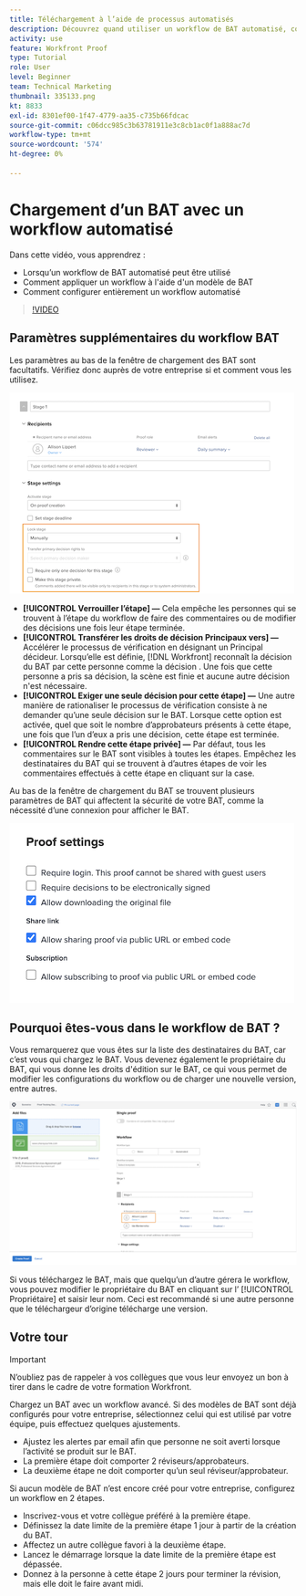 ```yaml
---
title: Téléchargement à l’aide de processus automatisés
description: Découvrez quand utiliser un workflow de BAT automatisé, comment appliquer un workflow à l’aide d’un modèle de BAT et comment configurer entièrement un workflow automatisé.
activity: use
feature: Workfront Proof
type: Tutorial
role: User
level: Beginner
team: Technical Marketing
thumbnail: 335133.png
kt: 8833
exl-id: 8301ef00-1f47-4779-aa35-c735b66fdcac
source-git-commit: c06dcc985c3b63781911e3c8cb1ac0f1a888ac7d
workflow-type: tm+mt
source-wordcount: '574'
ht-degree: 0%

---
```


# Chargement d’un BAT avec un workflow automatisé

Dans cette vidéo, vous apprendrez :

* Lorsqu’un workflow de BAT automatisé peut être utilisé
* Comment appliquer un workflow à l&#39;aide d&#39;un modèle de BAT
* Comment configurer entièrement un workflow automatisé

>[!VIDEO](https://video.tv.adobe.com/v/335133/?quality=12)



## Paramètres supplémentaires du workflow BAT

Les paramètres au bas de la fenêtre de chargement des BAT sont facultatifs. Vérifiez donc auprès de votre entreprise si et comment vous les utilisez.

![Une image de la fonction [!UICONTROL Nouvelle preuve ]avec la fenêtre [!UICONTROL Paramètres d’évaluation] surlignée.](assets/additional-proof-workflow-settings.png)

* **[!UICONTROL Verrouiller l’étape] —** Cela empêche les personnes qui se trouvent à l’étape du workflow de faire des commentaires ou de modifier des décisions une fois leur étape terminée.
* **[!UICONTROL Transférer les droits de décision Principaux vers] —** Accélérer le processus de vérification en désignant un Principal décideur. Lorsqu’elle est définie, [!DNL Workfront] reconnaît la décision du BAT par cette personne comme la décision . Une fois que cette personne a pris sa décision, la scène est finie et aucune autre décision n&#39;est nécessaire.
* **[!UICONTROL Exiger une seule décision pour cette étape] —** Une autre manière de rationaliser le processus de vérification consiste à ne demander qu’une seule décision sur le BAT. Lorsque cette option est activée, quel que soit le nombre d’approbateurs présents à cette étape, une fois que l’un d’eux a pris une décision, cette étape est terminée.
* **[!UICONTROL Rendre cette étape privée] —** Par défaut, tous les commentaires sur le BAT sont visibles à toutes les étapes. Empêchez les destinataires du BAT qui se trouvent à d’autres étapes de voir les commentaires effectués à cette étape en cliquant sur la case.

Au bas de la fenêtre de chargement du BAT se trouvent plusieurs paramètres de BAT qui affectent la sécurité de votre BAT, comme la nécessité d’une connexion pour afficher le BAT.

<!--
Learn more about these in the Proof settings section of the Configure a proof article.
-->

![Une image de la fonction [!UICONTROL Paramètres de BAT] de la fenêtre de téléchargement des BAT.](assets/additional-proof-workflow-settings-2.png)

<!--
### Learn more
* Automated workflow overview
* Automated workflow stages overview
-->

<!--
### Guides
* Plan an advanced workflow worksheet
-->

## Pourquoi êtes-vous dans le workflow de BAT ?

Vous remarquerez que vous êtes sur la liste des destinataires du BAT, car c’est vous qui chargez le BAT. Vous devenez également le propriétaire du BAT, qui vous donne les droits d&#39;édition sur le BAT, ce qui vous permet de modifier les configurations du workflow ou de charger une nouvelle version, entre autres.

![Une image de la fenêtre de chargement du BAT avec le propriétaire du BAT mis en surbrillance dans la liste des destinataires.](assets/proof-owner.png)

Si vous téléchargez le BAT, mais que quelqu’un d’autre gérera le workflow, vous pouvez modifier le propriétaire du BAT en cliquant sur l’ [!UICONTROL Propriétaire] et saisir leur nom. Ceci est recommandé si une autre personne que le téléchargeur d’origine télécharge une version.

## Votre tour

>[!IMPORTANT]
>
>N’oubliez pas de rappeler à vos collègues que vous leur envoyez un bon à tirer dans le cadre de votre formation Workfront.


Chargez un BAT avec un workflow avancé. Si des modèles de BAT sont déjà configurés pour votre entreprise, sélectionnez celui qui est utilisé par votre équipe, puis effectuez quelques ajustements.

* Ajustez les alertes par email afin que personne ne soit averti lorsque l’activité se produit sur le BAT.
* La première étape doit comporter 2 réviseurs/approbateurs.
* La deuxième étape ne doit comporter qu’un seul réviseur/approbateur.

Si aucun modèle de BAT n’est encore créé pour votre entreprise, configurez un workflow en 2 étapes.

* Inscrivez-vous et votre collègue préféré à la première étape.
* Définissez la date limite de la première étape 1 jour à partir de la création du BAT.
* Affectez un autre collègue favori à la deuxième étape.
* Lancez le démarrage lorsque la date limite de la première étape est dépassée.
* Donnez à la personne à cette étape 2 jours pour terminer la révision, mais elle doit le faire avant midi.



